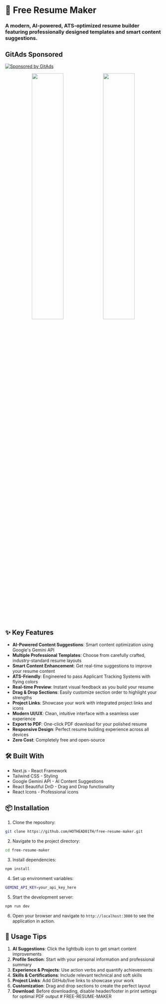 # 🚀 Free Resume Maker

### A modern, AI-powered, ATS-optimized resume builder featuring professionally designed templates and smart content suggestions.

## GitAds Sponsored
[![Sponsored by GitAds](https://gitads.dev/v1/ad-serve?source=hothead01th/free-resume-maker@github)](https://gitads.dev/v1/ad-track?source=hothead01th/free-resume-maker@github)



<p align="center">
  <img src="preview.png" width="45%" />
  <img src="preview2.png" width="45%" />
</p>

<!-- GitAds-Verify: 3NQ7U162UFM33NVZSY8M3IPHVI14UPSE -->

## ✨ Key Features

- **AI-Powered Content Suggestions**: Smart content optimization using Google's Gemini API
- **Multiple Professional Templates**: Choose from carefully crafted, industry-standard resume layouts
- **Smart Content Enhancement**: Get real-time suggestions to improve your resume content
- **ATS-Friendly**: Engineered to pass Applicant Tracking Systems with flying colors
- **Real-time Preview**: Instant visual feedback as you build your resume
- **Drag & Drop Sections**: Easily customize section order to highlight your strengths
- **Project Links**: Showcase your work with integrated project links and icons
- **Modern UI/UX**: Clean, intuitive interface with a seamless user experience
- **Export to PDF**: One-click PDF download for your polished resume
- **Responsive Design**: Perfect resume building experience across all devices
- **Zero Cost**: Completely free and open-source

## 🛠️ Built With

- Next.js - React Framework
- Tailwind CSS - Styling
- Google Gemini API - AI Content Suggestions
- React Beautiful DnD - Drag and Drop functionality
- React Icons - Professional icons

## 📦 Installation

1. Clone the repository:
```bash
git clone https://github.com/HOTHEAD01TH/free-resume-maker.git
```

2. Navigate to the project directory:
```bash
cd free-resume-maker
```

3. Install dependencies:
```bash
npm install
```

4. Set up environment variables:
```bash
GEMINI_API_KEY=your_api_key_here
```

5. Start the development server:
```bash
npm run dev
```

6. Open your browser and navigate to `http://localhost:3000` to see the application in action.

## 📝 Usage Tips

1. **AI Suggestions**: Click the lightbulb icon to get smart content improvements
2. **Profile Section**: Start with your personal information and professional summary
3. **Experience & Projects**: Use action verbs and quantify achievements
4. **Skills & Certifications**: Include relevant technical and soft skills
5. **Project Links**: Add GitHub/live links to showcase your work
6. **Customization**: Drag and drop sections to create the perfect layout
7. **Download**: Before downloading, disable header/footer in print settings for optimal PDF output
#   F R E E - R E S U M E - M A K E R  
 